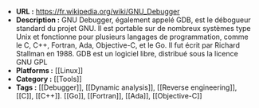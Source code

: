 - **URL :** https://fr.wikipedia.org/wiki/GNU_Debugger
- **Description :** GNU Debugger, également appelé GDB, est le débogueur standard du projet GNU. Il est portable sur de nombreux systèmes type Unix et fonctionne pour plusieurs langages de programmation, comme le C, C++, Fortran, Ada, Objective-C, et le Go. Il fut écrit par Richard Stallman en 1988. GDB est un logiciel libre, distribué sous la licence GNU GPL
- **Platforms :** [[Linux]]
- **Category :** [[Tools]]
- **Tags :** [[Debugger]], [[Dynamic analysis]], [[Reverse engineering]], [[C]], [[C++]]. [[Go]], [[Fortran]], [[Ada]], [[Objective-C]]
